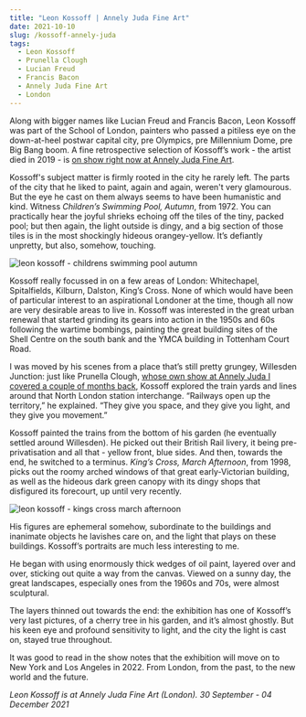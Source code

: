 ```yaml
---
title: "Leon Kossoff | Annely Juda Fine Art"
date: 2021-10-10
slug: /kossoff-annely-juda
tags:
  - Leon Kossoff
  - Prunella Clough
  - Lucian Freud
  - Francis Bacon
  - Annely Juda Fine Art
  - London
---
```


Along with bigger names like Lucian Freud and Francis Bacon, Leon Kossoff was part of the School of London, painters who passed a pitiless eye on the down-at-heel postwar capital city, pre Olympics, pre Millennium Dome, pre Big Bang boom. A fine retrospective selection of Kossoff’s work - the artist died in 2019 - is [on show right now at Annely Juda Fine Art](https://www.annelyjudafineart.co.uk/exhibitions/60-leon-kossoff/overview/).

Kossoff's subject matter is firmly rooted in the city he rarely left. The parts of the city that he liked to paint, again and again, weren't very glamourous. But the eye he cast on them always seems to have been humanistic and kind. Witness *Children’s Swimming Pool, Autumn*, from 1972. You can practically hear the joyful shrieks echoing off the tiles of the tiny, packed pool; but then again, the light outside is dingy, and a big section of those tiles is in the most shockingly hideous orangey-yellow. It’s defiantly unpretty, but also, somehow, touching.

![leon kossoff - childrens swimming pool autumn](/kossoff-annely-juda-1.jpeg)

Kossoff really focussed in on a few areas of London: Whitechapel, Spitalfields, Kilburn, Dalston, King’s Cross. None of which would have been of particular interest to an aspirational Londoner at the time, though all now are very desirable areas to live in. Kossoff was interested in the great urban renewal that started grinding its gears into action in the 1950s and 60s following the wartime bombings, painting the great building sites of the Shell Centre on the south bank and the YMCA building in Tottenham Court Road.

I was moved by his scenes from a place that’s still pretty grungey, Willesden Junction: just like Prunella Clough, [whose own show at Annely Juda I covered a couple of months back](/clough-annely), Kossoff explored the train yards and lines around that North London station interchange. “Railways open up the territory,” he explained. “They give you space, and they give you light, and they give you movement.”

Kossoff painted the trains from the bottom of his garden (he eventually settled around Willesden). He picked out their British Rail livery, it being pre-privatisation and all that - yellow front, blue sides. And then, towards the end, he switched to a terminus. *King’s Cross, March Afternoon*, from 1998, picks out the roomy arched windows of that great early-Victorian building, as well as the hideous dark green canopy with its dingy shops that disfigured its forecourt, up until very recently.

![leon kossoff - kings cross march afternoon](/kossoff-annely-juda-2.jpeg)

His figures are ephemeral somehow, subordinate to the buildings and inanimate objects he lavishes care on, and the light that plays on these buildings. Kossoff’s portraits are much less interesting to me.

He began with using enormously thick wedges of oil paint, layered over and over, sticking out quite a way from the canvas. Viewed on a sunny day, the great landscapes, especially ones from the 1960s and 70s, were almost sculptural.

The layers thinned out towards the end: the exhibition has one of Kossoff’s very last pictures, of a cherry tree in his garden, and it’s almost ghostly. But his keen eye and profound sensitivity to light, and the city the light is cast on, stayed true throughout.

It was good to read in the show notes that the exhibition will move on to New York and Los Angeles in 2022. From London, from the past, to the new world and the future.

*Leon Kossoff is at Annely Juda Fine Art (London). 30 September - 04 December 2021*
